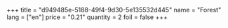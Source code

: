 +++
title = "d949485e-5188-49f4-9d30-5e135532d445"
name = "Forest"
lang = ["en"]
price = "0.21"
quantity = 2
foil = false
+++
